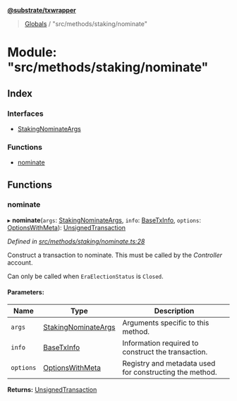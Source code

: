 **[@substrate/txwrapper](../README.md)**

> [Globals](../globals.md) / "src/methods/staking/nominate"

# Module: "src/methods/staking/nominate"

## Index

### Interfaces

* [StakingNominateArgs](../interfaces/_src_methods_staking_nominate_.stakingnominateargs.md)

### Functions

* [nominate](_src_methods_staking_nominate_.md#nominate)

## Functions

### nominate

▸ **nominate**(`args`: [StakingNominateArgs](../interfaces/_src_methods_staking_nominate_.stakingnominateargs.md), `info`: [BaseTxInfo](../interfaces/_src_util_types_.basetxinfo.md), `options`: [OptionsWithMeta](../interfaces/_src_util_types_.optionswithmeta.md)): [UnsignedTransaction](../interfaces/_src_util_types_.unsignedtransaction.md)

*Defined in [src/methods/staking/nominate.ts:28](https://github.com/paritytech/txwrapper/blob/4a341c0/src/methods/staking/nominate.ts#L28)*

Construct a transaction to nominate. This must be called by the _Controller_ account.

Can only be called when `EraElectionStatus` is `Closed`.

#### Parameters:

Name | Type | Description |
------ | ------ | ------ |
`args` | [StakingNominateArgs](../interfaces/_src_methods_staking_nominate_.stakingnominateargs.md) | Arguments specific to this method. |
`info` | [BaseTxInfo](../interfaces/_src_util_types_.basetxinfo.md) | Information required to construct the transaction. |
`options` | [OptionsWithMeta](../interfaces/_src_util_types_.optionswithmeta.md) | Registry and metadata used for constructing the method.  |

**Returns:** [UnsignedTransaction](../interfaces/_src_util_types_.unsignedtransaction.md)
